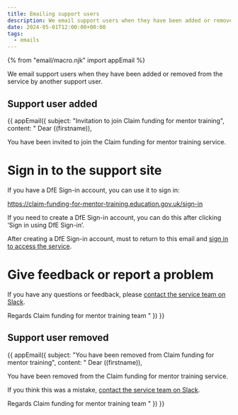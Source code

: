 ```yaml
---
title: Emailing support users
description: We email support users when they have been added or removed from the service
date: 2024-05-01T12:00:00+00:00
tags:
  - emails
---
```


<!-- markdownlint-disable MD001 MD025 -->
{% from "email/macro.njk" import appEmail %}

We email support users when they have been added or removed from the service by another support user.

## Support user added

{{ appEmail({
subject: "Invitation to join Claim funding for mentor training",
content: "
Dear ((firstname)),

You have been invited to join the Claim funding for mentor training service.

# Sign in to the support site

If you have a DfE Sign-in account, you can use it to sign in:

https://claim-funding-for-mentor-training.education.gov.uk/sign-in

If you need to create a DfE Sign-in account, you can do this after clicking ‘Sign in using DfE Sign-in’.

After creating a DfE Sign-in account, must to return to this email and [sign in to access the service](https://claim-funding-for-mentor-training.education.gov.uk/sign-in).

# Give feedback or report a problem

If you have any questions or feedback, please [contact the service team on Slack](https://ukgovernmentdfe.slack.com/archives/C0657JE64HX).

Regards
Claim funding for mentor training team
"
}) }}

## Support user removed

{{ appEmail({
subject: "You have been removed from Claim funding for mentor training",
content: "
Dear ((firstname)),

You have been removed from the Claim funding for mentor training service.

If you think this was a mistake, [contact the service team on Slack](https://ukgovernmentdfe.slack.com/archives/C0657JE64HX).

Regards
Claim funding for mentor training team
"
}) }}

<!-- markdownlint-enable MD001 MD025 -->
